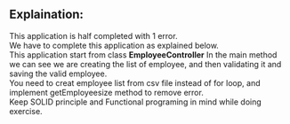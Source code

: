 <h2>Explaination:</h2> This application is half completed with 1 error.
            <br>We have to complete this application as explained below.
<br> This application start from class <b>EmployeeController</b>
In the main method we can see we are creating the list of employee, and then validating it and saving the valid employee.
<br>
You need to creat employee list from csv file instead of for loop, and implement getEmployeesize method to remove error.
<br>Keep SOLID principle and Functional programing in mind while doing exercise.